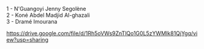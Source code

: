 1 - N'Guangoyi Jenny Segolène <br/>
2 - Koné Abdel Madjid Al-ghazali <br/>
3 - Dramé Imourana

https://drive.google.com/file/d/1Rh5oVWs9ZnTlQo1G0L5zYWMIk81QjYgq/view?usp=sharing

